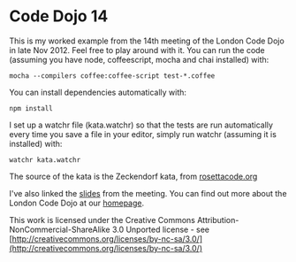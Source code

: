 Code Dojo 14
============
This is my worked example from the 14th meeting of the London Code Dojo in late Nov 2012. Feel free to play around with it. You can run the code (assuming you have node, coffeescript, mocha and chai installed) with:

    mocha --compilers coffee:coffee-script test-*.coffee

You can install dependencies automatically with:

    npm install

I set up a watchr file (kata.watchr) so that the tests are run automatically every time you save a file in your editor, simply run watchr (assuming it is installed) with:
    
    watchr kata.watchr

The source of the kata is the Zeckendorf kata, from [rosettacode.org](http://rosettacode.org/)

I've also linked the [slides]() from the meeting. You can find out more about the London Code Dojo at our [homepage](http://www.meetup.com/London-Code-Dojo/).

This work is licensed under the Creative Commons Attribution-NonCommercial-ShareAlike 3.0 Unported license - see [http://creativecommons.org/licenses/by-nc-sa/3.0/](http://creativecommons.org/licenses/by-nc-sa/3.0/)
